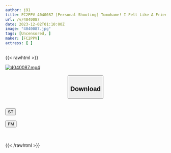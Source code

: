 ```yaml
---
author: j91
title: FC2PPV 4040087 [Personal Shooting] Tomohame! I Felt Like A Friend And Took A Sex Video ☆ Mafuyu 22 Years Old ☆
url: /v/4040087
date: 2023-12-02T01:10:00Z
image: "4040087.jpg"
tags: [Uncensored, ]
maker: [FC2PPV]
actress: [ ]
---
```



{{< rawhtml >}}

<div class="video" data-videoid="dP9wVYmGlpfk4Mj">
    <a href="javascript:;">
        <img src="/v/4040087/4040087.jpg" width="WIDTH" height="HEIGHT" alt="4040087.mp4" loading="lazy">
    </a>
</div>

<script type="text/javascript" src="https://j91.asia/asset/on-demand-st.js"></script>

<br>
  <link rel="stylesheet" href="https://j91.asia/asset/bs5.css">
  
  <center>
  <button class="btn btn-primary" type="button" data-bs-toggle="collapse" data-bs-target=".multi-collapse" aria-expanded="false" aria-controls="multiCollapseExample1 multiCollapseExample2"><h2>Download</h2></button></center>
</p>
<div class="row">
  <div class="col">
    <div class="collapse multi-collapse" id="multiCollapseExample1">
      <div class="card card-body">
	      	      <br>
<div class="buttons">  
<a href="https://streamtape.to/v/dP9wVYmGlpfk4Mj" target="_blank"><button class="btn-hover color-3"><i class="fa fa-download"></i> ST</button></a></div>
    </div>
  </div>
</div>
  <div class="col">
    <div class="collapse multi-collapse" id="multiCollapseExample2">
      <div class="card card-body">
	      <br>
<div class="buttons">
    <a href="https://filemoon.sx/d/1sc2lcakt6mq" target="_blank"><button class="btn-hover color-8"><i class="fa fa-download"></i> FM</button></a></div>
<br><br>
      </div>
    </div>
  </div>
</div>

{{< /rawhtml >}}